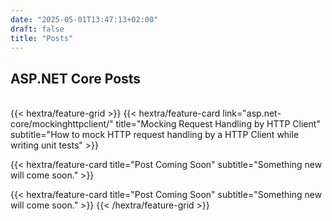 ```yaml
---
date: "2025-05-01T13:47:13+02:00"
draft: false
title: "Posts"
---
```


## ASP.NET Core Posts
<br>
{{< hextra/feature-grid >}}
{{< hextra/feature-card link="asp.net-core/mockinghttpclient/" title="Mocking Request Handling by HTTP Client" subtitle="How to mock HTTP request handling by a HTTP Client while writing unit tests" >}}

{{< hextra/feature-card title="Post Coming Soon" subtitle="Something new will come soon." >}}

{{< hextra/feature-card title="Post Coming Soon" subtitle="Something new will come soon." >}}
{{< /hextra/feature-grid >}}